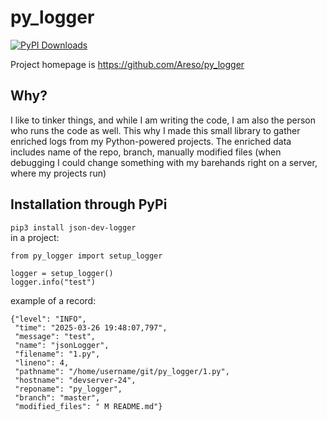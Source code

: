 # py_logger
[![PyPI Downloads](https://static.pepy.tech/badge/json-dev-logger)](https://pepy.tech/projects/json-dev-logger)

Project homepage is https://github.com/Areso/py_logger

## Why?

I like to tinker things, and while I am writing the code, I am also the person who runs the code as well. This why I made this small library to gather enriched logs from my Python-powered projects. The enriched data includes name of the repo, branch, manually modified files (when debugging I could change something with my barehands right on a server, where my projects run)

## Installation through PyPi
`pip3 install json-dev-logger`  
in a project:  
```
from py_logger import setup_logger

logger = setup_logger()
logger.info("test")
```  

example of a record:  
```
{"level": "INFO", 
 "time": "2025-03-26 19:48:07,797", 
 "message": "test", 
 "name": "jsonLogger", 
 "filename": "1.py", 
 "lineno": 4, 
 "pathname": "/home/username/git/py_logger/1.py", 
 "hostname": "devserver-24",
 "reponame": "py_logger", 
 "branch": "master", 
 "modified_files": " M README.md"}
```
